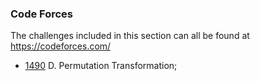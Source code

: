 ### Code Forces
The challenges included in this section can all be found at https://codeforces.com/

- [1490](https://codeforces.com/problemset/problem/1490/D) D. Permutation Transformation;